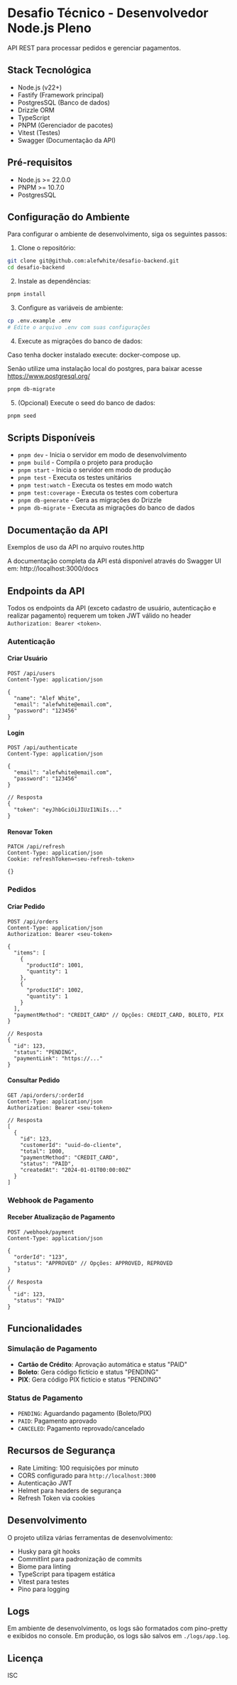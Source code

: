 # Desafio Técnico - Desenvolvedor Node.js Pleno

API REST para processar pedidos e gerenciar pagamentos.

## Stack Tecnológica

- Node.js (v22+)
- Fastify (Framework principal)
- PostgresSQL (Banco de dados)
- Drizzle ORM
- TypeScript
- PNPM (Gerenciador de pacotes)
- Vitest (Testes)
- Swagger (Documentação da API)

## Pré-requisitos

- Node.js >= 22.0.0
- PNPM >= 10.7.0
- PostgresSQL

## Configuração do Ambiente

Para configurar o ambiente de desenvolvimento, siga os seguintes passos:
1. Clone o repositório:

```bash
git clone git@github.com:alefwhite/desafio-backend.git
cd desafio-backend
```

2. Instale as dependências:

```bash
pnpm install
```

3. Configure as variáveis de ambiente:

```bash
cp .env.example .env
# Edite o arquivo .env com suas configurações
```

4. Execute as migrações do banco de dados:

Caso tenha docker instalado execute: docker-compose up.

Senão utilize uma instalação local do postgres, para baixar acesse https://www.postgresql.org/

```bash
pnpm db-migrate
```

5. (Opcional) Execute o seed do banco de dados:

```bash
pnpm seed
```

## Scripts Disponíveis

- `pnpm dev` - Inicia o servidor em modo de desenvolvimento
- `pnpm build` - Compila o projeto para produção
- `pnpm start` - Inicia o servidor em modo de produção
- `pnpm test` - Executa os testes unitários
- `pnpm test:watch` - Executa os testes em modo watch
- `pnpm test:coverage` - Executa os testes com cobertura
- `pnpm db-generate` - Gera as migrações do Drizzle
- `pnpm db-migrate` - Executa as migrações do banco de dados

## Documentação da API

Exemplos de uso da API no arquivo routes.http

A documentação completa da API está disponível através do Swagger UI em: http://localhost:3000/docs

## Endpoints da API

Todos os endpoints da API (exceto cadastro de usuário, autenticação e realizar pagamento) requerem um token JWT válido no header `Authorization: Bearer <token>`.

### Autenticação

#### Criar Usuário

```http
POST /api/users
Content-Type: application/json

{
  "name": "Alef White",
  "email": "alefwhite@email.com",
  "password": "123456"
}
```

#### Login

```http
POST /api/authenticate
Content-Type: application/json

{
  "email": "alefwhite@email.com",
  "password": "123456"
}

// Resposta
{
  "token": "eyJhbGciOiJIUzI1NiIs..."
}
```

#### Renovar Token

```http
PATCH /api/refresh
Content-Type: application/json
Cookie: refreshToken=<seu-refresh-token>

{}
```

### Pedidos

#### Criar Pedido

```http
POST /api/orders
Content-Type: application/json
Authorization: Bearer <seu-token>

{
  "items": [
    {
      "productId": 1001,
      "quantity": 1
    },
    {
      "productId": 1002,
      "quantity": 1
    }
  ],
  "paymentMethod": "CREDIT_CARD" // Opções: CREDIT_CARD, BOLETO, PIX
}

// Resposta
{
  "id": 123,
  "status": "PENDING",
  "paymentLink": "https://..."
}
```

#### Consultar Pedido

```http
GET /api/orders/:orderId
Content-Type: application/json
Authorization: Bearer <seu-token>

// Resposta
[
  {
    "id": 123,
    "customerId": "uuid-do-cliente",
    "total": 1000,
    "paymentMethod": "CREDIT_CARD",
    "status": "PAID",
    "createdAt": "2024-01-01T00:00:00Z"
  }
]
```

### Webhook de Pagamento

#### Receber Atualização de Pagamento

```http
POST /webhook/payment
Content-Type: application/json

{
  "orderId": "123",
  "status": "APPROVED" // Opções: APPROVED, REPROVED
}

// Resposta
{
  "id": 123,
  "status": "PAID"
}
```

## Funcionalidades

### Simulação de Pagamento

- **Cartão de Crédito**: Aprovação automática e status "PAID"
- **Boleto**: Gera código fictício e status "PENDING"
- **PIX**: Gera código PIX fictício e status "PENDING"

### Status de Pagamento

- `PENDING`: Aguardando pagamento (Boleto/PIX)
- `PAID`: Pagamento aprovado
- `CANCELED`: Pagamento reprovado/cancelado

## Recursos de Segurança

- Rate Limiting: 100 requisições por minuto
- CORS configurado para `http://localhost:3000`
- Autenticação JWT
- Helmet para headers de segurança
- Refresh Token via cookies

## Desenvolvimento

O projeto utiliza várias ferramentas de desenvolvimento:

- Husky para git hooks
- Commitlint para padronização de commits
- Biome para linting
- TypeScript para tipagem estática
- Vitest para testes
- Pino para logging

## Logs

Em ambiente de desenvolvimento, os logs são formatados com pino-pretty e exibidos no console. Em produção, os logs são salvos em `./logs/app.log`.

## Licença

ISC
